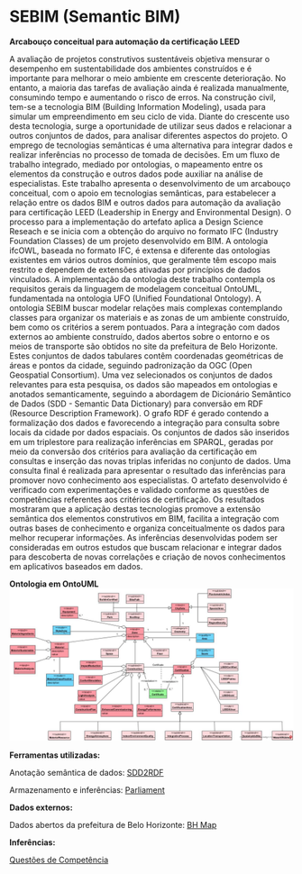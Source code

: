 # SEBIM (Semantic BIM)
<b>Arcabouço conceitual para automação da certificação LEED</b>


A avaliação de projetos construtivos sustentáveis objetiva mensurar o desempenho em sustentabilidade dos ambientes construídos e é importante para melhorar o meio ambiente em crescente deterioração. No entanto, a maioria das tarefas de avaliação ainda é realizada manualmente, consumindo tempo e aumentando o risco de erros. Na construção civil, tem-se a tecnologia BIM (Building Information Modeling), usada para simular um empreendimento em seu ciclo de vida. Diante do crescente uso desta tecnologia, surge a oportunidade de utilizar seus dados e relacionar a outros conjuntos de dados, para analisar diferentes aspectos do projeto. O emprego de tecnologias semânticas é uma alternativa para integrar dados e realizar inferências no processo de tomada de decisões. Em um fluxo de trabalho integrado, mediado por ontologias, o mapeamento entre os elementos da construção e outros dados pode auxiliar na análise de especialistas. Este trabalho apresenta o desenvolvimento de um arcabouço conceitual, com o apoio em tecnologias semânticas, para estabelecer a relação entre os dados BIM e outros dados para automação da avaliação para certificação LEED (Leadership in Energy and Environmental Design). O processo para a implementação do artefato aplica a Design Science Reseach e se inicia com a obtenção do arquivo no formato IFC (Industry Foundation Classes) de um projeto desenvolvido em BIM. A ontologia ifcOWL, baseada no formato IFC, é extensa e diferente das ontologias existentes em vários outros domínios, que geralmente têm escopo mais restrito e dependem de extensões ativadas por princípios de dados vinculados. A implementação da ontologia deste trabalho contempla os requisitos gerais da linguagem de modelagem conceitual OntoUML, fundamentada na ontologia UFO (Unified Foundational Ontology). A ontologia SEBIM buscar modelar relações mais complexas contemplando classes para organizar os materiais e as zonas de um ambiente construído, bem como os critérios a serem pontuados. Para a integração com dados externos ao ambiente construído, dados abertos sobre o entorno e os meios de transporte são obtidos no site da prefeitura de Belo Horizonte. Estes conjuntos de dados tabulares contêm coordenadas geométricas de áreas e pontos da cidade, seguindo padronização da OGC (Open Geospatial Consortium). Uma vez selecionados os conjuntos de dados relevantes para esta pesquisa, os dados são mapeados em ontologias e anotados semanticamente, seguindo a abordagem de Dicionário Semântico de Dados (SDD - Semantic Data Dictionary) para conversão em RDF (Resource Description Framework). O grafo RDF é gerado contendo a formalização dos dados e favorecendo a integração para consulta sobre locais da cidade por dados espaciais. Os conjuntos de dados são inseridos em um triplestore para realização inferências em SPARQL, geradas por meio da conversão dos critérios para avaliação da certificação em consultas e inserção das novas triplas inferidas no conjunto de dados. Uma consulta final é realizada para apresentar o resultado das inferências para promover novo conhecimento aos especialistas. O artefato desenvolvido é verificado com experimentações e validado conforme as questões de competências referentes aos critérios de certificação. Os resultados mostraram que a aplicação destas tecnologias promove a extensão semântica dos elementos construtivos em BIM, facilita a integração com outras bases de conhecimento e organiza conceitualmente os dados para melhor recuperar informações. As inferências desenvolvidas podem ser consideradas em outros estudos que buscam relacionar e integrar dados para descoberta de novas correlações e criação de novos conhecimentos em aplicativos baseados em dados. 


<b>Ontologia em OntoUML</b>
![SEBIM](SEBIM.jpg)

<b>Ferramentas utilizadas:</b>

Anotação semântica de dados: <a href="https://github.com/SemWebCentral/parliament" rel="nofollow">SDD2RDF</a></p>
Armazenamento e inferências: <a href="https://github.com/tetherless-world/SemanticDataDictionary" rel="nofollow">Parliament</a></p>

<b> Dados externos: </b>

Dados abertos da prefeitura de Belo Horizonte: <a href="http://bhmap.pbh.gov.br/v2/mapa/idebhgeo" rel="nofollow">BH Map</a></p>

<b> Inferências: </b>

<a href="https://docs.google.com/spreadsheets/d/1T9lD6uymg4yeKYwNU6oGuBpsn6QXmJHxFev_F45MKRw/edit?usp=sharing" rel="nofollow">Questões de Competência</a></p>
